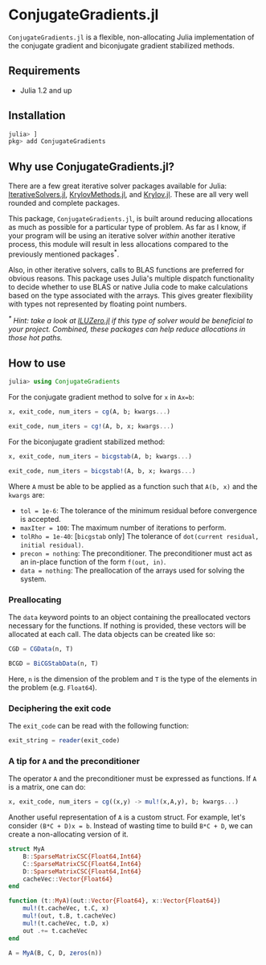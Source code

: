 # ConjugateGradients.jl

`ConjugateGradients.jl` is a flexible, non-allocating Julia implementation of the conjugate gradient and biconjugate gradient stabilized methods.

## Requirements

* Julia 1.2 and up

## Installation

```julia
julia> ]
pkg> add ConjugateGradients
```

## Why use ConjugateGradients.jl?

There are a few great iterative solver packages available for Julia: [IterativeSolvers.jl](https://github.com/JuliaMath/IterativeSolvers.jl), [KrylovMethods.jl](https://github.com/lruthotto/KrylovMethods.jl), and [Krylov.jl](https://github.com/JuliaSmoothOptimizers/Krylov.jl). These are all very well rounded and complete packages.

This package, `ConjugateGradients.jl`, is built around reducing allocations as much as possible for a particular type of problem. As far as I know, if your program will be using an iterative solver *within* another iterative process, this module will result in less allocations compared to the previously mentioned packages<sup>*</sup>.

Also, in other iterative solvers, calls to BLAS functions are preferred for obvious reasons. This package uses Julia's multiple dispatch functionality to decide whether to use BLAS or native Julia code to make calculations based on the type associated with the arrays. This gives greater flexibility with types not represented by floating point numbers.

_<sup>*</sup> Hint: take a look at [ILUZero.jl](https://github.com/mcovalt/ILUZero.jl) if this type of solver would be beneficial to your project. Combined, these packages can help reduce allocations in those hot paths._

## How to use

```julia
julia> using ConjugateGradients
```

For the conjugate gradient method to solve for `x` in `Ax=b`:

```julia
x, exit_code, num_iters = cg(A, b; kwargs...)
```
```julia
exit_code, num_iters = cg!(A, b, x; kwargs...)
```

For the biconjugate gradient stabilized method:

```julia
x, exit_code, num_iters = bicgstab(A, b; kwargs...)
```
```julia
exit_code, num_iters = bicgstab!(A, b, x; kwargs...)
```

Where `A` must be able to be applied as a function such that `A(b, x)` and the `kwargs` are:
* `tol = 1e-6`: The tolerance of the minimum residual before convergence is accepted.
* `maxIter = 100`: The maximum number of iterations to perform.
* `tolRho = 1e-40`: [`bicgstab` only] The tolerance of `dot(current residual, initial residual)`.
* `precon = nothing`: The preconditioner. The preconditioner must act as an in-place function of the form `f(out, in)`.
* `data = nothing`: The preallocation of the arrays used for solving the system.

### Preallocating

The `data` keyword points to an object containing the preallocated vectors necessary for the functions. If nothing is provided, these vectors will be allocated at each call. The data objects can be created like so:

```julia
CGD = CGData(n, T)
```

```julia
BCGD = BiCGStabData(n, T)
```

Here, `n` is the dimension of the problem and `T` is the type of the elements in the problem (e.g. `Float64`).

### Deciphering the exit code

The `exit_code` can be read with the following function:

```julia
exit_string = reader(exit_code)
```

### A tip for `A` and the preconditioner

The operator `A` and the preconditioner must be expressed as functions. If `A` is a matrix, one can do:

```julia
x, exit_code, num_iters = cg((x,y) -> mul!(x,A,y), b; kwargs...)
```

Another useful representation of `A` is a custom struct. For example, let's consider `(B*C + D)x = b`. Instead of wasting time to build `B*C + D`, we can create a non-allocating version of it.


```julia
struct MyA
    B::SparseMatrixCSC{Float64,Int64}
    C::SparseMatrixCSC{Float64,Int64}
    D::SparseMatrixCSC{Float64,Int64}
    cacheVec::Vector{Float64}
end

function (t::MyA)(out::Vector{Float64}, x::Vector{Float64})
    mul!(t.cacheVec, t.C, x)
    mul!(out, t.B, t.cacheVec)
    mul!(t.cacheVec, t.D, x)
    out .+= t.cacheVec
end

A = MyA(B, C, D, zeros(n))
```
